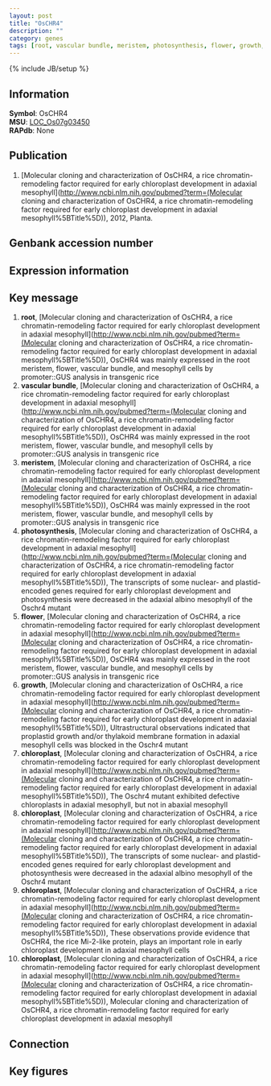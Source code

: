 ```yaml
---
layout: post
title: "OsCHR4"
description: ""
category: genes
tags: [root, vascular bundle, meristem, photosynthesis, flower, growth, chloroplast, Gene]
---
```

{% include JB/setup %}

## Information
__Symbol__: OsCHR4  
__MSU__: [LOC_Os07g03450](http://rice.plantbiology.msu.edu/cgi-bin/ORF_infopage.cgi?orf=LOC_Os07g03450)  
__RAPdb__: None  

## Publication
1. [Molecular cloning and characterization of OsCHR4, a rice chromatin-remodeling factor required for early chloroplast development in adaxial mesophyll](http://www.ncbi.nlm.nih.gov/pubmed?term=(Molecular cloning and characterization of OsCHR4, a rice chromatin-remodeling factor required for early chloroplast development in adaxial mesophyll%5BTitle%5D)), 2012, Planta.

## Genbank accession number

## Expression information

## Key message
1. __root__, [Molecular cloning and characterization of OsCHR4, a rice chromatin-remodeling factor required for early chloroplast development in adaxial mesophyll](http://www.ncbi.nlm.nih.gov/pubmed?term=(Molecular cloning and characterization of OsCHR4, a rice chromatin-remodeling factor required for early chloroplast development in adaxial mesophyll%5BTitle%5D)),  OsCHR4 was mainly expressed in the root meristem, flower, vascular bundle, and mesophyll cells by promoter::GUS analysis in transgenic rice
2. __vascular bundle__, [Molecular cloning and characterization of OsCHR4, a rice chromatin-remodeling factor required for early chloroplast development in adaxial mesophyll](http://www.ncbi.nlm.nih.gov/pubmed?term=(Molecular cloning and characterization of OsCHR4, a rice chromatin-remodeling factor required for early chloroplast development in adaxial mesophyll%5BTitle%5D)),  OsCHR4 was mainly expressed in the root meristem, flower, vascular bundle, and mesophyll cells by promoter::GUS analysis in transgenic rice
3. __meristem__, [Molecular cloning and characterization of OsCHR4, a rice chromatin-remodeling factor required for early chloroplast development in adaxial mesophyll](http://www.ncbi.nlm.nih.gov/pubmed?term=(Molecular cloning and characterization of OsCHR4, a rice chromatin-remodeling factor required for early chloroplast development in adaxial mesophyll%5BTitle%5D)),  OsCHR4 was mainly expressed in the root meristem, flower, vascular bundle, and mesophyll cells by promoter::GUS analysis in transgenic rice
4. __photosynthesis__, [Molecular cloning and characterization of OsCHR4, a rice chromatin-remodeling factor required for early chloroplast development in adaxial mesophyll](http://www.ncbi.nlm.nih.gov/pubmed?term=(Molecular cloning and characterization of OsCHR4, a rice chromatin-remodeling factor required for early chloroplast development in adaxial mesophyll%5BTitle%5D)),  The transcripts of some nuclear- and plastid-encoded genes required for early chloroplast development and photosynthesis were decreased in the adaxial albino mesophyll of the Oschr4 mutant
5. __flower__, [Molecular cloning and characterization of OsCHR4, a rice chromatin-remodeling factor required for early chloroplast development in adaxial mesophyll](http://www.ncbi.nlm.nih.gov/pubmed?term=(Molecular cloning and characterization of OsCHR4, a rice chromatin-remodeling factor required for early chloroplast development in adaxial mesophyll%5BTitle%5D)),  OsCHR4 was mainly expressed in the root meristem, flower, vascular bundle, and mesophyll cells by promoter::GUS analysis in transgenic rice
6. __growth__, [Molecular cloning and characterization of OsCHR4, a rice chromatin-remodeling factor required for early chloroplast development in adaxial mesophyll](http://www.ncbi.nlm.nih.gov/pubmed?term=(Molecular cloning and characterization of OsCHR4, a rice chromatin-remodeling factor required for early chloroplast development in adaxial mesophyll%5BTitle%5D)),  Ultrastructural observations indicated that proplastid growth and/or thylakoid membrane formation in adaxial mesophyll cells was blocked in the Oschr4 mutant
7. __chloroplast__, [Molecular cloning and characterization of OsCHR4, a rice chromatin-remodeling factor required for early chloroplast development in adaxial mesophyll](http://www.ncbi.nlm.nih.gov/pubmed?term=(Molecular cloning and characterization of OsCHR4, a rice chromatin-remodeling factor required for early chloroplast development in adaxial mesophyll%5BTitle%5D)),  The Oschr4 mutant exhibited defective chloroplasts in adaxial mesophyll, but not in abaxial mesophyll
8. __chloroplast__, [Molecular cloning and characterization of OsCHR4, a rice chromatin-remodeling factor required for early chloroplast development in adaxial mesophyll](http://www.ncbi.nlm.nih.gov/pubmed?term=(Molecular cloning and characterization of OsCHR4, a rice chromatin-remodeling factor required for early chloroplast development in adaxial mesophyll%5BTitle%5D)),  The transcripts of some nuclear- and plastid-encoded genes required for early chloroplast development and photosynthesis were decreased in the adaxial albino mesophyll of the Oschr4 mutant
9. __chloroplast__, [Molecular cloning and characterization of OsCHR4, a rice chromatin-remodeling factor required for early chloroplast development in adaxial mesophyll](http://www.ncbi.nlm.nih.gov/pubmed?term=(Molecular cloning and characterization of OsCHR4, a rice chromatin-remodeling factor required for early chloroplast development in adaxial mesophyll%5BTitle%5D)),  These observations provide evidence that OsCHR4, the rice Mi-2-like protein, plays an important role in early chloroplast development in adaxial mesophyll cells
10. __chloroplast__, [Molecular cloning and characterization of OsCHR4, a rice chromatin-remodeling factor required for early chloroplast development in adaxial mesophyll](http://www.ncbi.nlm.nih.gov/pubmed?term=(Molecular cloning and characterization of OsCHR4, a rice chromatin-remodeling factor required for early chloroplast development in adaxial mesophyll%5BTitle%5D)), Molecular cloning and characterization of OsCHR4, a rice chromatin-remodeling factor required for early chloroplast development in adaxial mesophyll

## Connection

## Key figures


